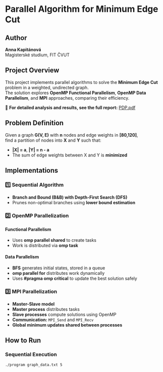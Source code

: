 # Parallel Algorithm for Minimum Edge Cut  

## Author  
**Anna Kapitánová**  
Magisterské studium, FIT ČVUT  

## Project Overview  
This project implements parallel algorithms to solve the **Minimum Edge Cut** problem in a weighted, undirected graph.  
The solution explores **OpenMP Functional Parallelism**, **OpenMP Data Parallelism**, and **MPI** approaches, comparing their efficiency.  

📄 **For detailed analysis and results, see the full report:** [PDP.pdf](PDP.pdf)  

## Problem Definition  
Given a graph **G(V, E)** with **n** nodes and edge weights in **[80,120]**,  
find a partition of nodes into **X** and **Y** such that:  
- **|X| = a**, **|Y| = n - a**  
- The sum of edge weights between X and Y is **minimized**  

## Implementations  

### 1️⃣ **Sequential Algorithm**  
- **Branch and Bound (B&B) with Depth-First Search (DFS)**  
- Prunes non-optimal branches using **lower bound estimation**  

### 2️⃣ **OpenMP Parallelization**  
#### **Functional Parallelism**  
- Uses **omp parallel shared** to create tasks  
- Work is distributed via **omp task**  

#### **Data Parallelism**  
- **BFS** generates initial states, stored in a queue  
- **omp parallel for** distributes work dynamically  
- Uses **#pragma omp critical** to update the best solution safely  

### 3️⃣ **MPI Parallelization**  
- **Master-Slave model**  
- **Master process** distributes tasks  
- **Slave processes** compute solutions using OpenMP  
- **Communication:** `MPI_Send` and `MPI_Recv`  
- **Global minimum updates shared between processes**  

## How to Run  
### Sequential Execution  
```sh
./program graph_data.txt 5
